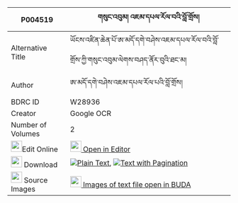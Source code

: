 |P004519|གསུང་འབུམ། འཇམ་དཔལ་རོལ་བའི་བློ་གྲོས། 
| --- | --- 
|Alternative Title |ཡོངས་འཛིན་ཆེན་པོ་ཨ་མདོ་དགེ་བཤེས་འཇམ་དཔལ་རོལ་བའི་བློ་གྲོས་ཀྱི་གསུང་འབུམ་ལེགས་བཤད་ནོར་བུའི་ཐང་མ།
|Author| ཨ་མདོ་དགེ་བཤེས་འཇམ་དཔལ་རོལ་པའི་བློ་གྲོས།
|BDRC ID | W28936
|Creator | Google OCR
|Number of Volumes| 2
|<img width="25" src="https://img.icons8.com/color/25/000000/edit-property.png">Edit Online| [<img width="25" src="https://avatars.githubusercontent.com/u/45091458?s=200&v=4"> Open in Editor](http://editor.openpecha.org/P004519)
|<img width="25" src="https://img.icons8.com/fluent/48/000000/download-2.png"/>  Download | [![](https://img.icons8.com/color/20/000000/txt.png)Plain Text](https://github.com/Openpecha/P004519/releases/download/v1/sungbum_jampal_rolwa_i_lodro_plain_P004519.zip), [![](https://img.icons8.com/color/20/000000/txt.png)Text with Pagination](https://github.com/Openpecha/P004519/releases/download/v1/sungbum_jampal_rolwa_i_lodro_pages_P004519.zip)
|<img width="25" src="https://img.icons8.com/plasticine/100/000000/pictures-folder.png"/>  Source Images | [<img width="25" src="https://library.bdrc.io/icons/BUDA-small.svg"> Images of text file open in BUDA](https://library.bdrc.io/show/bdr:W28936)